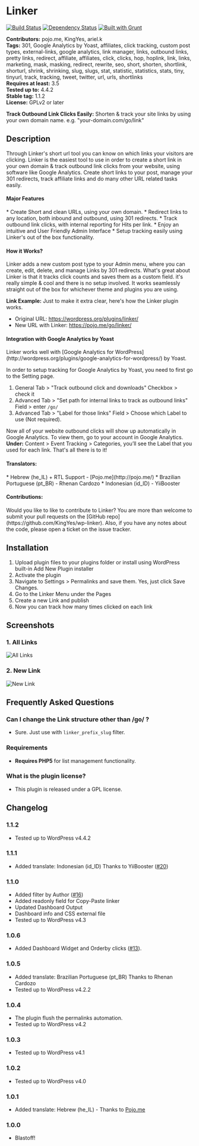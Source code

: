 # Linker #
[![Build Status](https://travis-ci.org/KingYes/wp-linker.svg?branch=master)](https://travis-ci.org/KingYes/wp-linker) [![Dependency Status](https://david-dm.org/KingYes/wp-linker/dev-status.svg)](https://david-dm.org/KingYes/wp-linker#info=devDependencies) [![Built with Grunt](https://cdn.gruntjs.com/builtwith.png)](http://gruntjs.com/)

**Contributors:** pojo.me, KingYes, ariel.k  
**Tags:** 301, Google Analytics by Yoast, affiliates, click tracking, custom post types, external-links, google analytics, link manager, links, outbound links, pretty links, redirect, affiliate, affiliates, click, clicks, hop, hoplink, link, links, marketing, mask, masking, redirect, rewrite, seo, short, shorten, shortlink, shorturl, shrink, shrinking, slug, slugs, stat, statistic, statistics, stats, tiny, tinyurl, track, tracking, tweet, twitter, url, urls, shortlinks  
**Requires at least:** 3.5  
**Tested up to:** 4.4.2  
**Stable tag:** 1.1.2  
**License:** GPLv2 or later  

**Track Outbound Link Clicks Easily:** Shorten & track your site links by using your own domain name. e.g. "your-domain.com/go/link"  

## Description ##

Through Linker's short url tool you can know on which links your visitors are clicking. Linker is the easiest tool to use in order to create a short link in your own domain & track outbound link clicks from your website, using software like Google Analytics.
Create short links to your post, manage your 301 redirects, track affiliate links and do many other URL related tasks easily.

<h4>Major Features</h4>
* Create Short and clean URLs, using your own domain.
* Redirect links to any location, both inbound and outbound, using 301 redirects.
* Track outbound link clicks, with internal reporting for Hits per link.
* Enjoy an intuitive and User Friendly Admin Interface
* Setup tracking easily using Linker's out of the box functionality.

<h4>How it Works?</h4>
Linker adds a new custom post type to your Admin menu, where you can create, edit, delete, and manage Links by 301 redirects. What's great about Linker is that it tracks click counts and saves them as a custom field. it's really simple & cool and there is no setup involved. It works seamlessly straight out of the box for whichever theme and plugins you are using.

**<strong>Link Example</strong>:** Just to make it extra clear, here's how the Linker plugin works.  

* Original URL: https://wordpress.org/plugins/linker/
* New URL with Linker: https://pojo.me/go/linker/

<h4>Integration with Google Analytics by Yoast</h4>
Linker works well with [Google Analytics for WordPress](http://wordpress.org/plugins/google-analytics-for-wordpress/) by Yoast.

In order to setup tracking for Google Analytics by Yoast, you need to first go to the Setting page.

1. General Tab > "Track outbound click and downloads" Checkbox > check it
1. Advanced Tab > "Set path for internal links to track as outbound links" Field > enter `/go/`
1. Advanced Tab > "Label for those links" Field > Choose which Label to use (Not required).

Now all of your website outbound clicks will show up automatically in Google Analytics. To view them, go to your account in Google Analytics.
<br />
**Under:** Content > Event Tracking > Categories, you’ll see the Label that you used for each link. That's all there is to it!  

<h4>Translators:</h4>
* Hebrew (he_IL) + RTL Support - [Pojo.me](http://pojo.me/)
* Brazilian Portuguese (pt_BR) - Rhenan Cardozo
* Indonesian (id_ID) - YiiBooster

<h4>Contributions:</h4>
Would you like to like to contribute to Linker? You are more than welcome to submit your pull requests on the [GitHub repo](https://github.com/KingYes/wp-linker). Also, if you have any notes about the code, please open a ticket on the issue tracker.

## Installation ##

1. Upload plugin files to your plugins folder or install using WordPress built-in Add New Plugin installer
1. Activate the plugin
1. Navigate to Settings > Permalinks and save them. Yes, just click Save Changes.
1. Go to the Linker Menu under the Pages
1. Create a new Link and publish
1. Now you can track how many times clicked on each link

## Screenshots ##

### 1. All Links ###
![All Links](http://s.wordpress.org/extend/plugins/linker/screenshot-1.png)

### 2. New Link ###
![New Link](http://s.wordpress.org/extend/plugins/linker/screenshot-2.png)


## Frequently Asked Questions ##

### Can I change the Link structure other than /go/ ? ###
* Sure. Just use with `linker_prefix_slug` filter.

### Requirements ###
* __Requires PHP5__ for list management functionality.

### What is the plugin license? ###
* This plugin is released under a GPL license.


## Changelog ##

### 1.1.2 ###
* Tested up to WordPress v4.4.2 

### 1.1.1 ###
* Added translate: Indonesian (id_ID) Thanks to YiiBooster ([#20](https://github.com/KingYes/wp-linker/pull/20))

### 1.1.0 ###
* Added filter by Author ([#16](https://github.com/KingYes/wp-linker/pull/16))
* Added readonly field for Copy-Paste linker
* Updated Dashboard Output
* Dashboard info and CSS external file
* Tested up to WordPress v4.3

### 1.0.6 ###
* Added Dashboard Widget and Orderby clicks ([#13](https://github.com/KingYes/wp-linker/pull/13)).

### 1.0.5 ###
* Added translate: Brazilian Portuguese (pt_BR) Thanks to Rhenan Cardozo
* Tested up to WordPress v4.2.2

### 1.0.4 ###
* The plugin flush the permalinks automation.
* Tested up to WordPress v4.2

### 1.0.3 ###
* Tested up to WordPress v4.1

### 1.0.2 ###
* Tested up to WordPress v4.0

### 1.0.1 ###
* Added translate: Hebrew (he_IL) - Thanks to [Pojo.me](http://pojo.me/)

### 1.0.0 ###
* Blastoff!
